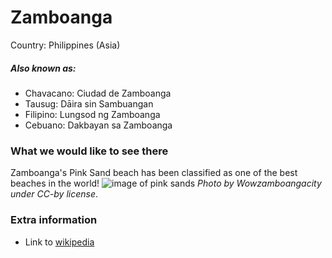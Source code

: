 # Zamboanga

Country: Philippines (Asia)

##### Also known as:

- Chavacano: Ciudad de Zamboanga
- Tausug: Dāira sin Sambuangan
- Filipino: Lungsod ng Zamboanga
- Cebuano: Dakbayan sa Zamboanga

### What we would like to see there

Zamboanga's Pink Sand beach has been classified as one of the best beaches in the world!
![image of pink sands](https://upload.wikimedia.org/wikipedia/commons/thumb/0/07/Isla_Great_Santa_Cruz53.JPG/960px-Isla_Great_Santa_Cruz53.JPG)
*Photo by Wowzamboangacity under CC-by license*.


### Extra information

- Link to [wikipedia](https://en.wikipedia.org/wiki/Zamboanga_City)
